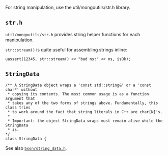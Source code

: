 For string manipulation, use the util/mongoutils/str.h library.

`str.h`
-------

`util/mongoutils/str.h` provides string helper functions for each manipulation.

`str::stream()` is quite useful for assembling strings inline:

``` sourceCode
uassert(12345, str::stream() << "bad ns:" << ns, isOk);
```

`StringData`
------------

``` sourceCode
/** A StringData object wraps a 'const std::string&' or a 'const char*' without
 * copying its contents. The most common usage is as a function argument that
 * takes any of the two forms of strings above. Fundamentally, this class tries
 * to work around the fact that string literals in C++ are char[N]'s.
 *
 * Important: the object StringData wraps must remain alive while the StringData
 * is.
*/
class StringData {
```

See also [`bson/string_data.h`](https://github.com/mongodb/mongo/blob/master/src/mongo/base/string_data.h).
